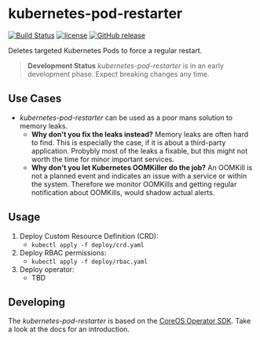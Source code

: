 # kubernetes-pod-restarter

[![Build Status](https://travis-ci.org/rebuy-de/kubernetes-pod-restarter.svg?branch=master)](https://travis-ci.org/rebuy-de/kubernetes-pod-restarter)
[![license](https://img.shields.io/github/license/rebuy-de/kubernetes-pod-restarter.svg)]()
[![GitHub release](https://img.shields.io/github/release/rebuy-de/kubernetes-pod-restarter.svg)](https://github.com/rebuy-de/kubernetes-pod-restarter/releases)

Deletes targeted Kubernetes Pods to force a regular restart.

> **Development Status** *kubernetes-pod-restarter* is in an early development phase. Expect
> breaking changes any time.

## Use Cases

* *kubernetes-pod-restarter* can be used as a poor mans solution to memory leaks.
  * **Why don't you fix the leaks instead?** Memory leaks are often hard to
    find. This is especially the case, if it is about a third-party
    application. Probybly most of the leaks a fixable, but this might not worth
    the time for minor important services.
  * **Why don't you let Kubernetes OOMKiller do the job?** An OOMKill is not
    a planned event and indicates an issue with a service or within the system.
    Therefore we monitor OOMKills and getting regular notification about
    OOMKills, would shadow actual alerts.

## Usage

1. Deploy Custom Resource Definition (CRD):
   * `kubectl apply -f deploy/crd.yaml`
2. Deploy RBAC permissions:
   * `kubectl apply -f deploy/rbac.yaml`
3. Deploy operator:
   * TBD

## Developing

The *kubernetes-pod-restarter* is based on the [CoreOS Operator
SDK](https://github.com/operator-framework/operator-sdk). Take a look at the
docs for an introduction.

